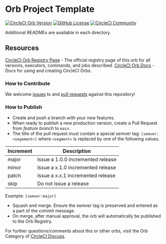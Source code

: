 # Orb Project Template

[![CircleCI Orb Version](https://img.shields.io/badge/endpoint.svg?url=https://badges.circleci.io/orb/vst/vst-native-orb)](https://circleci.com/orbs/registry/orb/vst/vst-native-orb) [![GitHub License](https://img.shields.io/badge/license-MIT-lightgrey.svg)](https://raw.githubusercontent.com/VernierST/vst-native-orb/main/LICENSE) [![CircleCI Community](https://img.shields.io/badge/community-CircleCI%20Discuss-343434.svg)](https://discuss.circleci.com/c/ecosystem/orbs)


Additional READMEs are available in each directory.


## Resources

[CircleCI Orb Registry Page](https://circleci.com/orbs/registry/orb/vst/) - The official registry page of this orb for all versions, executors, commands, and jobs described.
[CircleCI Orb Docs](https://circleci.com/docs/2.0/orb-intro/#section=configuration) - Docs for using and creating CircleCI Orbs.

### How to Contribute

We welcome [issues](https://github.com/VernierST/vst-native-orb/issues) to and [pull requests](https://github.com/VernierST/vst-native-orb/pulls) against this repository!

### How to Publish
* Create and push a branch with your new features.
* When ready to publish a new production version, create a Pull Request from _feature branch_ to `main`.
* The title of the pull request must contain a special semver tag: `[semver:<segement>]` where `<segment>` is replaced by one of the following values.

| Increment | Description|
| ----------| -----------|
| major     | Issue a 1.0.0 incremented release|
| minor     | Issue a x.1.0 incremented release|
| patch     | Issue a x.x.1 incremented release|
| skip      | Do not issue a release|

Example: `[semver:major]`

* Squash and merge. Ensure the semver tag is preserved and entered as a part of the commit message.
* On merge, after manual approval, the orb will automatically be published to the Orb Registry.


For further questions/comments about this or other orbs, visit the Orb Category of [CircleCI Discuss](https://discuss.circleci.com/c/orbs).

